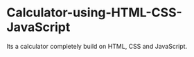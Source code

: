# Calculator-using-HTML-CSS-JavaScript
Its a calculator completely build on HTML, CSS and JavaScript.
